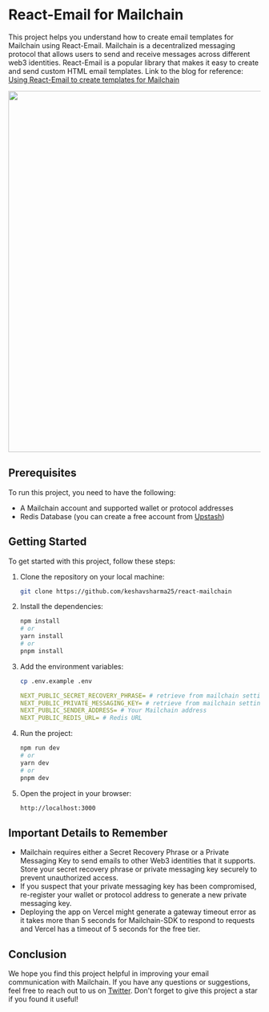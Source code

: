 # React-Email for Mailchain

This project helps you understand how to create email templates for Mailchain using React-Email. Mailchain is a decentralized messaging protocol that allows users to send and receive messages across different web3 identities. React-Email is a popular library that makes it easy to create and send custom HTML email templates.
Link to the blog for reference: [Using React-Email to create templates for Mailchain](https://skeshav.hashnode.dev/using-react-email-to-create-templates-for-mailchain)

<p align="center">
   <img src="https://user-images.githubusercontent.com/76066586/232123160-aa741223-f7ff-4128-8e71-fc02cd197ef1.gif" width="720" />
</p>

## Prerequisites

To run this project, you need to have the following:

- A Mailchain account and supported wallet or protocol addresses
- Redis Database (you can create a free account from [Upstash](https://upstash.com))

## Getting Started

To get started with this project, follow these steps:

1. Clone the repository on your local machine:

   ```bash
   git clone https://github.com/keshavsharma25/react-mailchain
   ```

2. Install the dependencies:

   ```bash
   npm install
   # or
   yarn install
   # or
   pnpm install
   ```

3. Add the environment variables:

   ```bash
   cp .env.example .env
   ```

   ```yaml
   NEXT_PUBLIC_SECRET_RECOVERY_PHRASE= # retrieve from mailchain settings
   NEXT_PUBLIC_PRIVATE_MESSAGING_KEY= # retrieve from mailchain settings
   NEXT_PUBLIC_SENDER_ADDRESS= # Your Mailchain address
   NEXT_PUBLIC_REDIS_URL= # Redis URL
   ```

4. Run the project:

   ```bash
   npm run dev
   # or
   yarn dev
   # or
   pnpm dev
   ```

5. Open the project in your browser:

   ```bash
   http://localhost:3000
   ```

## Important Details to Remember

- Mailchain requires either a Secret Recovery Phrase or a Private Messaging Key to send emails to other Web3 identities that it supports. Store your secret recovery phrase or private messaging key securely to prevent unauthorized access.
- If you suspect that your private messaging key has been compromised, re-register your wallet or protocol address to generate a new private messaging key.
- Deploying the app on Vercel might generate a gateway timeout error as it takes more than 5 seconds for Mailchain-SDK to respond to requests and Vercel has a timeout of 5 seconds for the free tier.

## Conclusion

We hope you find this project helpful in improving your email communication with Mailchain. If you have any questions or suggestions, feel free to reach out to us on [Twitter](https://twitter.com/skeshav25). Don't forget to give this project a star if you found it useful!
